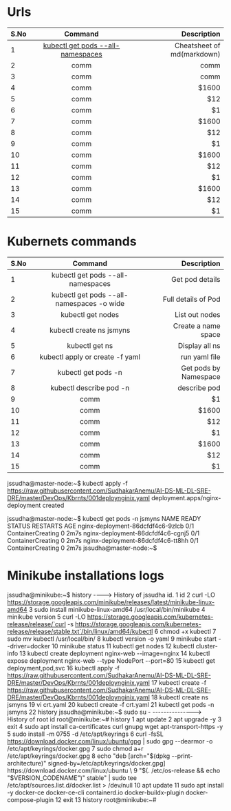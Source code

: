 


# Urls

| S.No        | Command          | Description  |
| ------------- |:-------------:| -----:|
| 1      | [kubectl get pods --all-namespaces](https://github.com/adam-p/markdown-here/wiki/Markdown-Cheatsheet#tables) | Cheatsheet of md(markdown) |
| 2      | comm      |   comm |
| 3 | comm     |    comm |
| 4      | comm | $1600 |
| 5      | comm      |   $12 |
| 6 | comm    |    $1 |
| 7      | comm | $1600 |
| 8      | comm      |   $12 |
| 9 | comm     |    $1 |
| 10      | comm | $1600 |
| 11      | comm      |   $12 |
| 12 | comm     |    $1 |
| 13      | comm | $1600 |
| 14      | comm      |   $12 |
| 15 | comm     |    $1 |

# Kubernets commands

| S.No        | Command          | Description  |
| ------------- |:-------------:| -----:|
| 1      | kubectl get pods --all-namespaces | Get pod details |
| 2      | kubectl get pods --all-namespaces -o wide      |   Full details of Pod |
| 3 | kubectl get nodes     |    List out nodes |
| 4      | kubectl create ns jsmyns| Create a name space |
| 5      | kubectl get ns      |   Display all ns |
| 6 | kubectl apply or create -f yaml    |    run yaml file |
| 7      | kubectl get pods -n <ns name> | Get pods by Namespace |
| 8      | kubectl describe pod <pod name> -n <ns name>      |   describe pod |
| 9 | comm     |    $1 |
| 10      | comm | $1600 |
| 11      | comm      |   $12 |
| 12 | comm     |    $1 |
| 13      | comm | $1600 |
| 14      | comm      |   $12 |
| 15 | comm     |    $1 |



jssudha@master-node:~$ kubectl apply -f https://raw.githubusercontent.com/SudhakarAnemu/AI-DS-ML-DL-SRE-DRE/master/DevOps/Kbrnts/001deploynginix.yaml
deployment.apps/nginx-deployment created

jssudha@master-node:~$ kubectl get pods -n jsmyns
NAME                                READY   STATUS              RESTARTS   AGE
nginx-deployment-86dcfdf4c6-9zlcb   0/1     ContainerCreating   0          2m7s
nginx-deployment-86dcfdf4c6-cgnj5   0/1     ContainerCreating   0          2m7s
nginx-deployment-86dcfdf4c6-tt8hh   0/1     ContainerCreating   0          2m7s
jssudha@master-node:~$



# Minikube installations logs 

jssudha@minikube:~$ history ----> History of jssudha id. 
    1  id
    2  curl -LO https://storage.googleapis.com/minikube/releases/latest/minikube-linux-amd64
    3  sudo install minikube-linux-amd64 /usr/local/bin/minikube
    4  minikube version
    5  curl -LO https://storage.googleapis.com/kubernetes-release/release/`curl -s https://storage.googleapis.com/kubernetes-release/release/stable.txt`/bin/linux/amd64/kubectl
    6  chmod +x kubectl
    7  sudo mv kubectl /usr/local/bin/
    8  kubectl version -o yaml
    9  minikube start --driver=docker
   10  minikube status
   11  kubectl get nodes
   12  kubectl cluster-info
   13  kubectl create deployment nginx-web --image=nginx
   14  kubectl expose deployment nginx-web --type NodePort --port=80
   15  kubectl get deployment,pod,svc
   16  kubectl apply -f https://raw.githubusercontent.com/SudhakarAnemu/AI-DS-ML-DL-SRE-DRE/master/DevOps/Kbrnts/001deploynginix.yaml
   17  kubectl create -f https://raw.githubusercontent.com/SudhakarAnemu/AI-DS-ML-DL-SRE-DRE/master/DevOps/Kbrnts/001deploynginix.yaml
   18  kubectl create ns jsmyns
   19  vi crt.yaml
   20  kubectl create -f crt.yaml
   21  kubectl get pods -n jsmyns
   22  history
jssudha@minikube:~$ sudo su - ---------------> History of root id
root@minikube:~# history
    1  apt update
    2  apt upgrade -y
    3  exit
    4  sudo apt install ca-certificates curl gnupg wget apt-transport-https -y
    5  sudo install -m 0755 -d /etc/apt/keyrings
    6  curl -fsSL https://download.docker.com/linux/ubuntu/gpg | sudo gpg --dearmor -o /etc/apt/keyrings/docker.gpg
    7  sudo chmod a+r /etc/apt/keyrings/docker.gpg
    8  echo   "deb [arch="$(dpkg --print-architecture)" signed-by=/etc/apt/keyrings/docker.gpg] https://download.docker.com/linux/ubuntu \
    9    "$(. /etc/os-release && echo "$VERSION_CODENAME")" stable" |   sudo tee /etc/apt/sources.list.d/docker.list > /dev/null
   10  apt update
   11  sudo apt install -y docker-ce docker-ce-cli containerd.io docker-buildx-plugin docker-compose-plugin
   12  exit
   13  history
root@minikube:~#




